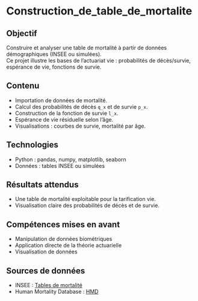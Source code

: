# Construction_de_table_de_mortalite

## Objectif
Construire et analyser une table de mortalité à partir de données démographiques (INSEE ou simulées).  
Ce projet illustre les bases de l’actuariat vie : probabilités de décès/survie, espérance de vie, fonctions de survie.

## Contenu
- Importation de données de mortalité.
- Calcul des probabilités de décès `q_x` et de survie `p_x`.
- Construction de la fonction de survie `l_x`.
- Espérance de vie résiduelle selon l’âge.
- Visualisations : courbes de survie, mortalité par âge.

## Technologies
- Python : pandas, numpy, matplotlib, seaborn
- Données : tables INSEE ou simulées

## Résultats attendus
- Une table de mortalité exploitable pour la tarification vie.
- Visualisation claire des probabilités de décès et de survie.

## Compétences mises en avant
- Manipulation de données biométriques
- Application directe de la théorie actuarielle
- Visualisation de données

## Sources de données
- INSEE : [Tables de mortalité](https://www.insee.fr/fr/statistiques/2414942)  
- Human Mortality Database : [HMD](https://www.mortality.org/)  
